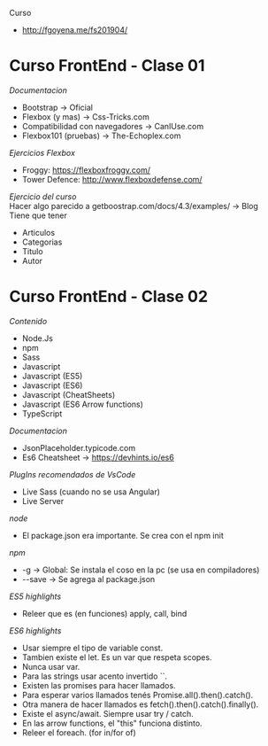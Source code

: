  Curso  
 - http://fgoyena.me/fs201904/
    
# Curso FrontEnd - Clase 01

*Documentacion*
- Bootstrap -> Oficial
- Flexbox (y mas) -> Css-Tricks.com
- Compatibilidad con navegadores -> CanIUse.com
- Flexbox101 (pruebas) -> The-Echoplex.com

*Ejercicios Flexbox*
- Froggy: https://flexboxfroggy.com/ 
- Tower Defence: http://www.flexboxdefense.com/ 

*Ejercicio del curso*   
Hacer algo parecido a getboostrap.com/docs/4.3/examples/ -> Blog  
Tiene que tener
- Articulos
- Categorias
- Titulo
- Autor
  
# Curso FrontEnd - Clase 02

*Contenido*
- Node.Js
- npm
- Sass
- Javascript
- Javascript (ES5)
- Javascript (ES6)
- Javascript (CheatSheets)
- Javascript (ES6 Arrow functions)
- TypeScript

*Documentacion*
- JsonPlaceholder.typicode.com
- Es6 Cheatsheet -> https://devhints.io/es6

*PlugIns recomendados de VsCode*
- Live Sass (cuando no se usa Angular)
- Live Server

*node*
- El package.json era importante. Se crea con el npm init

*npm*
- -g -> Global: Se instala el coso en la pc (se usa en compiladores)
- --save -> Se agrega al package.json

*ES5 highlights*
- Releer que es (en funciones) apply, call, bind

*ES6 highlights*
- Usar siempre el tipo de variable const.
- Tambien existe el let. Es un var que respeta scopes.
- Nunca usar var.
- Para las strings usar acento invertido ``.
- Existen las promises para hacer llamados. 
- Para esperar varios llamados tenés Promise.all().then().catch().
- Otra manera de hacer llamados es fetch().then().catch().finally().
- Existe el async/await. Siempre usar try / catch.
- En las arrow functions, el "this" funciona distinto.
- Releer el foreach. (for in/for of)